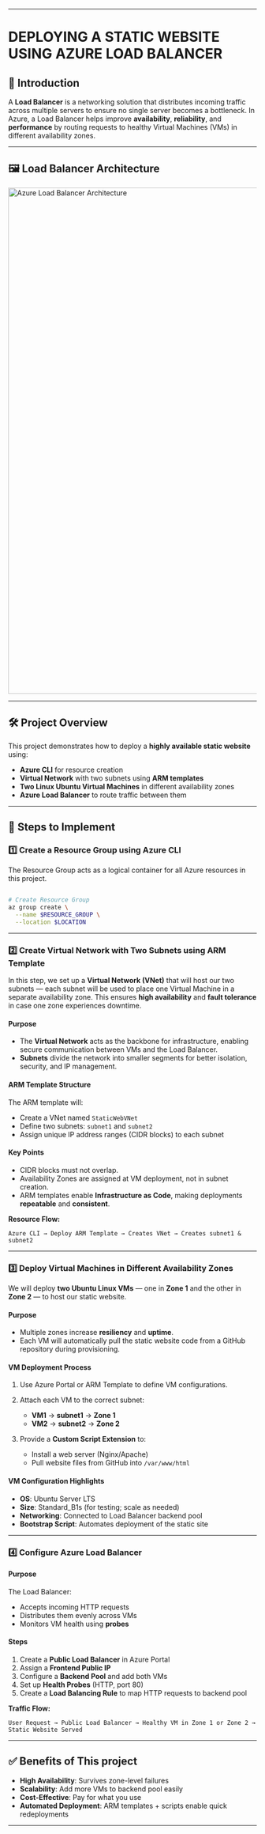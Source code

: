 
---

# DEPLOYING A STATIC WEBSITE USING AZURE LOAD BALANCER

## 📖 Introduction

A **Load Balancer** is a networking solution that distributes incoming traffic across multiple servers to ensure no single server becomes a bottleneck.
In Azure, a Load Balancer helps improve **availability**, **reliability**, and **performance** by routing requests to healthy Virtual Machines (VMs) in different availability zones.

---

## 🖼 Load Balancer Architecture

<img width="1536" height="1024" alt="Azure Load Balancer Architecture" src="https://github.com/user-attachments/assets/637dd129-5632-453f-ab0a-f1d733360f43" />

---

## 🛠 Project Overview

This project demonstrates how to deploy a **highly available static website** using:

* **Azure CLI** for resource creation
* **Virtual Network** with two subnets using **ARM templates**
* **Two Linux Ubuntu Virtual Machines** in different availability zones
* **Azure Load Balancer** to route traffic between them

---

## 📌 Steps to Implement

### 1️⃣ Create a Resource Group using Azure CLI

The Resource Group acts as a logical container for all Azure resources in this project.

```bash

# Create Resource Group
az group create \
  --name $RESOURCE_GROUP \
  --location $LOCATION
```

---

### 2️⃣ Create Virtual Network with Two Subnets using ARM Template

In this step, we set up a **Virtual Network (VNet)** that will host our two subnets — each subnet will be used to place one Virtual Machine in a separate availability zone.
This ensures **high availability** and **fault tolerance** in case one zone experiences downtime.

#### Purpose

* The **Virtual Network** acts as the backbone for infrastructure, enabling secure communication between VMs and the Load Balancer.
* **Subnets** divide the network into smaller segments for better isolation, security, and IP management.

#### ARM Template Structure

The ARM template will:

* Create a VNet named `StaticWebVNet`
* Define two subnets: `subnet1` and `subnet2`
* Assign unique IP address ranges (CIDR blocks) to each subnet

#### Key Points

* CIDR blocks must not overlap.
* Availability Zones are assigned at VM deployment, not in subnet creation.
* ARM templates enable **Infrastructure as Code**, making deployments **repeatable** and **consistent**.

**Resource Flow:**

```
Azure CLI → Deploy ARM Template → Creates VNet → Creates subnet1 & subnet2
```

---

### 3️⃣ Deploy Virtual Machines in Different Availability Zones

We will deploy **two Ubuntu Linux VMs** — one in **Zone 1** and the other in **Zone 2** — to host our static website.

#### Purpose

* Multiple zones increase **resiliency** and **uptime**.
* Each VM will automatically pull the static website code from a GitHub repository during provisioning.

#### VM Deployment Process

1. Use Azure Portal or ARM Template to define VM configurations.
2. Attach each VM to the correct subnet:

   * **VM1** → **subnet1** → **Zone 1**
   * **VM2** → **subnet2** → **Zone 2**
3. Provide a **Custom Script Extension** to:

   * Install a web server (Nginx/Apache)
   * Pull website files from GitHub into `/var/www/html`

#### VM Configuration Highlights

* **OS**: Ubuntu Server LTS
* **Size**: Standard\_B1s (for testing; scale as needed)
* **Networking**: Connected to Load Balancer backend pool
* **Bootstrap Script**: Automates deployment of the static site

---

### 4️⃣ Configure Azure Load Balancer

#### Purpose

The Load Balancer:

* Accepts incoming HTTP requests
* Distributes them evenly across VMs
* Monitors VM health using **probes**

#### Steps

1. Create a **Public Load Balancer** in Azure Portal
2. Assign a **Frontend Public IP**
3. Configure a **Backend Pool** and add both VMs
4. Set up **Health Probes** (HTTP, port 80)
5. Create a **Load Balancing Rule** to map HTTP requests to backend pool

**Traffic Flow:**

```
User Request → Public Load Balancer → Healthy VM in Zone 1 or Zone 2 → Static Website Served
```

---

## ✅ Benefits of This project

* **High Availability**: Survives zone-level failures
* **Scalability**: Add more VMs to backend pool easily
* **Cost-Effective**: Pay for what you use
* **Automated Deployment**: ARM templates + scripts enable quick redeployments

---
